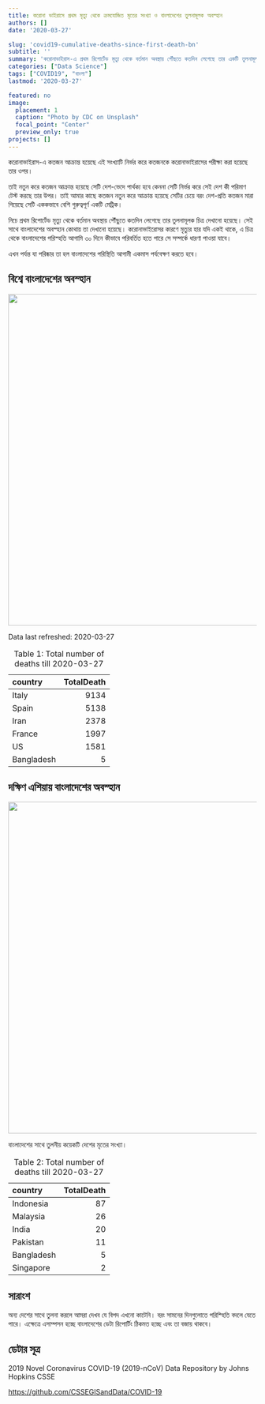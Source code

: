 ```yaml
---
title: করোনা ভাইরাসে প্রথম মৃত্যু থেকে ক্রমযোজিত মৃতের সংখ্যা ও বাংলাদেশের তুলনামূলক অবস্হান
authors: []
date: '2020-03-27'

slug: 'covid19-cumulative-deaths-since-first-death-bn'
subtitle: ''
summary: 'করোনাভাইরাস-এ প্রথম রিপোর্টেড মৃত্যু থেকে বর্তমান অবস্থায় পৌঁছতে কতদিন লেগেছে তার একটি তুলনামূলক চিত্র'
categories: ["Data Science"]
tags: ["COVID19", "বাংলা"]
lastmod: '2020-03-27'

featured: no
image:
  placement: 1
  caption: "Photo by CDC on Unsplash"
  focal_point: "Center"
  preview_only: true
projects: []
---
```


করোনাভাইরাস-এ কতজন আক্রান্ত হয়েছে এই সংখ্যাটি নির্ভর করে কতজনকে করোনাভাইরাসের পরীক্ষা করা হয়েছে তার ওপর।

তাই নতুন করে কতজন আক্রান্ত হয়েছে সেটি দেশ-ভেদে পার্থক্য হবে কেননা সেটি নির্ভর করে সেই দেশ কী পরিমাণ টেস্ট করছে তার উপর। তাই আমার কাছে কতজন নতুন করে আক্রান্ত হয়েছে সেটির চেয়ে বরং দেশ-প্রতি কতজন মারা গিয়েছে সেটি এককভাবে বেশি গুরুত্বপূর্ণ একটি মেট্রিক।

নিচে প্রথম রিপোর্টেড মৃত্যু থেকে বর্তমান অবস্থায় পৌঁছুতে কতদিন লেগেছে তার তুলনামূলক চিত্র দেখানো হয়েছে। সেই সাথে বাংলাদেশের অবস্হান কোথায় তা দেখানো হয়েছে। করোনাভাইরােসর কারণে মৃত্যুর হার যদি একই থাকে, এ চিত্র থেকে বাংলাদেশের পরিস্হতি আগামি ৩০ দিনে কীভাবে পরিবর্তিত হতে পারে সে সম্পর্কে ধারণা পাওয়া যাবে।

এখন পর্যন্ত যা পরিষ্কার তা হল বাংলাদেশের পরিস্থিতি আগামী একমাস পর্যবেক্ষণ করতে হবে।

## বিশ্বে বাংলাদেশের অবস্হান








<img src="/post/2020-03-27-covid19-cumulative-deaths-since-death0/index_files/figure-html/covid19-death-world-1.png" width="672" />

Data last refreshed: 2020-03-27

<table class="table" style="margin-left: auto; margin-right: auto;">
<caption>Table 1: Total number of deaths till 2020-03-27</caption>
 <thead>
  <tr>
   <th style="text-align:left;"> country </th>
   <th style="text-align:right;"> TotalDeath </th>
  </tr>
 </thead>
<tbody>
  <tr>
   <td style="text-align:left;"> Italy </td>
   <td style="text-align:right;"> 9134 </td>
  </tr>
  <tr>
   <td style="text-align:left;"> Spain </td>
   <td style="text-align:right;"> 5138 </td>
  </tr>
  <tr>
   <td style="text-align:left;"> Iran </td>
   <td style="text-align:right;"> 2378 </td>
  </tr>
  <tr>
   <td style="text-align:left;"> France </td>
   <td style="text-align:right;"> 1997 </td>
  </tr>
  <tr>
   <td style="text-align:left;"> US </td>
   <td style="text-align:right;"> 1581 </td>
  </tr>
  <tr>
   <td style="text-align:left;"> Bangladesh </td>
   <td style="text-align:right;"> 5 </td>
  </tr>
</tbody>
</table>



## দক্ষিণ এশিয়ায় বাংলাদেশের অবস্হান



<img src="/post/2020-03-27-covid19-cumulative-deaths-since-death0/index_files/figure-html/covid19-death-south-asia-1.png" width="672" />

বাংলাদেশের সাথে তুলনীয় কয়েকটি দেশের মৃতের সংখ্যা। 

<table class="table" style="margin-left: auto; margin-right: auto;">
<caption>Table 2: Total number of deaths till 2020-03-27</caption>
 <thead>
  <tr>
   <th style="text-align:left;"> country </th>
   <th style="text-align:right;"> TotalDeath </th>
  </tr>
 </thead>
<tbody>
  <tr>
   <td style="text-align:left;"> Indonesia </td>
   <td style="text-align:right;"> 87 </td>
  </tr>
  <tr>
   <td style="text-align:left;"> Malaysia </td>
   <td style="text-align:right;"> 26 </td>
  </tr>
  <tr>
   <td style="text-align:left;"> India </td>
   <td style="text-align:right;"> 20 </td>
  </tr>
  <tr>
   <td style="text-align:left;"> Pakistan </td>
   <td style="text-align:right;"> 11 </td>
  </tr>
  <tr>
   <td style="text-align:left;"> Bangladesh </td>
   <td style="text-align:right;"> 5 </td>
  </tr>
  <tr>
   <td style="text-align:left;"> Singapore </td>
   <td style="text-align:right;"> 2 </td>
  </tr>
</tbody>
</table>


## সারাংশ

অন্য দেশের সাথে তুলনা করলে আমরা দেখব যে বিপদ এখনো কাটেনি। বরং সামনের দিনগুলোতে পরিস্হিতি বদলে যেতে পারে। এক্ষেত্রে এসাম্পসন হচ্ছে বাংলাদেশের ডেটা রিপোর্টিং ঠিকমত হচ্ছে এবং তা বজায় থাকবে। 

## ডেটার সূত্র

2019 Novel Coronavirus COVID-19 (2019-nCoV) Data Repository by Johns Hopkins CSSE

https://github.com/CSSEGISandData/COVID-19
